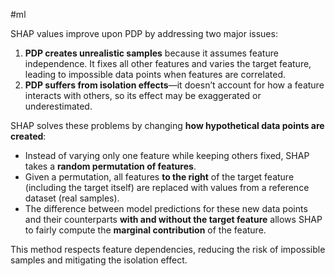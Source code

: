 #ml 

SHAP values improve upon PDP by addressing two major issues:

1. **PDP creates unrealistic samples** because it assumes feature independence. It fixes all other features and varies the target feature, leading to impossible data points when features are correlated.
2. **PDP suffers from isolation effects**—it doesn’t account for how a feature interacts with others, so its effect may be exaggerated or underestimated.

SHAP solves these problems by changing **how hypothetical data points are created**:

- Instead of varying only one feature while keeping others fixed, SHAP takes a **random permutation of features**.
- Given a permutation, all features **to the right** of the target feature (including the target itself) are replaced with values from a reference dataset (real samples).
- The difference between model predictions for these new data points and their counterparts **with and without the target feature** allows SHAP to fairly compute the **marginal contribution** of the feature.

This method respects feature dependencies, reducing the risk of impossible samples and mitigating the isolation effect.